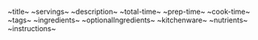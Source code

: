 ~title~
~servings~
~description~
~total-time~
~prep-time~
~cook-time~
~tags~
~ingredients~
~optionalIngredients~
~kitchenware~
~nutrients~
~instructions~